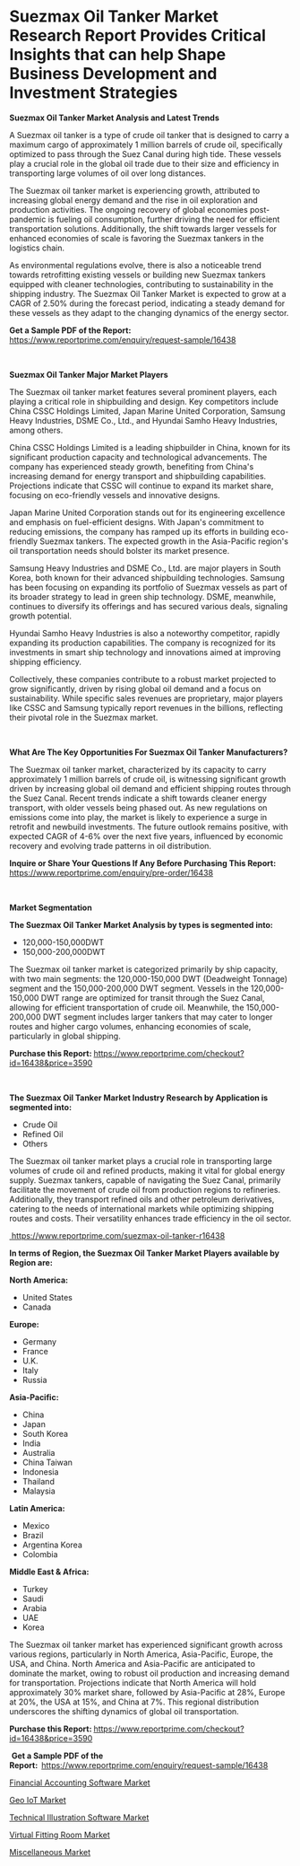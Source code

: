 <p><h1>Suezmax Oil Tanker Market Research Report Provides Critical Insights that can help Shape Business Development and Investment Strategies</h1></p><p><strong>Suezmax Oil Tanker Market Analysis and Latest Trends</strong></p>
<p><p>A Suezmax oil tanker is a type of crude oil tanker that is designed to carry a maximum cargo of approximately 1 million barrels of crude oil, specifically optimized to pass through the Suez Canal during high tide. These vessels play a crucial role in the global oil trade due to their size and efficiency in transporting large volumes of oil over long distances.</p><p>The Suezmax oil tanker market is experiencing growth, attributed to increasing global energy demand and the rise in oil exploration and production activities. The ongoing recovery of global economies post-pandemic is fueling oil consumption, further driving the need for efficient transportation solutions. Additionally, the shift towards larger vessels for enhanced economies of scale is favoring the Suezmax tankers in the logistics chain.</p><p>As environmental regulations evolve, there is also a noticeable trend towards retrofitting existing vessels or building new Suezmax tankers equipped with cleaner technologies, contributing to sustainability in the shipping industry. The Suezmax Oil Tanker Market is expected to grow at a CAGR of 2.50% during the forecast period, indicating a steady demand for these vessels as they adapt to the changing dynamics of the energy sector.</p></p>
<p><strong>Get a Sample PDF of the Report:&nbsp;</strong> <a href="https://www.reportprime.com/enquiry/request-sample/16438?utm_campaign=1137&utm_medium=2&utm_source=Github&utm_content=ia&utm_term=23112024&utm_id=suezmax-oil-tanker">https://www.reportprime.com/enquiry/request-sample/16438</a></p>
<p>&nbsp;</p>
<p><strong>Suezmax Oil Tanker Major Market Players</strong></p>
<p><p>The Suezmax oil tanker market features several prominent players, each playing a critical role in shipbuilding and design. Key competitors include China CSSC Holdings Limited, Japan Marine United Corporation, Samsung Heavy Industries, DSME Co., Ltd., and Hyundai Samho Heavy Industries, among others.</p><p>China CSSC Holdings Limited is a leading shipbuilder in China, known for its significant production capacity and technological advancements. The company has experienced steady growth, benefiting from China's increasing demand for energy transport and shipbuilding capabilities. Projections indicate that CSSC will continue to expand its market share, focusing on eco-friendly vessels and innovative designs.</p><p>Japan Marine United Corporation stands out for its engineering excellence and emphasis on fuel-efficient designs. With Japan's commitment to reducing emissions, the company has ramped up its efforts in building eco-friendly Suezmax tankers. The expected growth in the Asia-Pacific region's oil transportation needs should bolster its market presence.</p><p>Samsung Heavy Industries and DSME Co., Ltd. are major players in South Korea, both known for their advanced shipbuilding technologies. Samsung has been focusing on expanding its portfolio of Suezmax vessels as part of its broader strategy to lead in green ship technology. DSME, meanwhile, continues to diversify its offerings and has secured various deals, signaling growth potential.</p><p>Hyundai Samho Heavy Industries is also a noteworthy competitor, rapidly expanding its production capabilities. The company is recognized for its investments in smart ship technology and innovations aimed at improving shipping efficiency.</p><p>Collectively, these companies contribute to a robust market projected to grow significantly, driven by rising global oil demand and a focus on sustainability. While specific sales revenues are proprietary, major players like CSSC and Samsung typically report revenues in the billions, reflecting their pivotal role in the Suezmax market.</p></p>
<p>&nbsp;</p>
<p><strong>What Are The Key Opportunities For Suezmax Oil Tanker Manufacturers?</strong></p>
<p><p>The Suezmax oil tanker market, characterized by its capacity to carry approximately 1 million barrels of crude oil, is witnessing significant growth driven by increasing global oil demand and efficient shipping routes through the Suez Canal. Recent trends indicate a shift towards cleaner energy transport, with older vessels being phased out. As new regulations on emissions come into play, the market is likely to experience a surge in retrofit and newbuild investments. The future outlook remains positive, with expected CAGR of 4-6% over the next five years, influenced by economic recovery and evolving trade patterns in oil distribution.</p></p>
<p><strong>Inquire or Share Your Questions If Any Before Purchasing This Report:</strong> <a href="https://www.reportprime.com/enquiry/pre-order/16438?utm_campaign=1137&utm_medium=2&utm_source=Github&utm_content=ia&utm_term=23112024&utm_id=suezmax-oil-tanker">https://www.reportprime.com/enquiry/pre-order/16438</a></p>
<p>&nbsp;</p>
<p><strong>Market Segmentation</strong></p>
<p><strong>The Suezmax Oil Tanker Market Analysis by types is segmented into:</strong></p>
<p><ul><li>120,000-150,000DWT</li><li>150,000-200,000DWT</li></ul></p>
<p><p>The Suezmax oil tanker market is categorized primarily by ship capacity, with two main segments: the 120,000-150,000 DWT (Deadweight Tonnage) segment and the 150,000-200,000 DWT segment. Vessels in the 120,000-150,000 DWT range are optimized for transit through the Suez Canal, allowing for efficient transportation of crude oil. Meanwhile, the 150,000-200,000 DWT segment includes larger tankers that may cater to longer routes and higher cargo volumes, enhancing economies of scale, particularly in global shipping.</p></p>
<p><strong>Purchase this Report:&nbsp;</strong><a href="https://www.reportprime.com/checkout?id=16438&price=3590&utm_campaign=1137&utm_medium=2&utm_source=Github&utm_content=ia&utm_term=23112024&utm_id=suezmax-oil-tanker">https://www.reportprime.com/checkout?id=16438&price=3590</a></p>
<p>&nbsp;</p>
<p><strong>The Suezmax Oil Tanker Market Industry Research by Application is segmented into:</strong></p>
<p><ul><li>Crude Oil</li><li>Refined Oil</li><li>Others</li></ul></p>
<p><p>The Suezmax oil tanker market plays a crucial role in transporting large volumes of crude oil and refined products, making it vital for global energy supply. Suezmax tankers, capable of navigating the Suez Canal, primarily facilitate the movement of crude oil from production regions to refineries. Additionally, they transport refined oils and other petroleum derivatives, catering to the needs of international markets while optimizing shipping routes and costs. Their versatility enhances trade efficiency in the oil sector.</p></p>
<p><a href="https://www.reportprime.com/suezmax-oil-tanker-r16438?utm_campaign=1137&utm_medium=2&utm_source=Github&utm_content=ia&utm_term=23112024&utm_id=suezmax-oil-tanker">&nbsp;https://www.reportprime.com/suezmax-oil-tanker-r16438</a></p>
<p><strong>In terms of Region, the Suezmax Oil Tanker Market Players available by Region are:</strong></p>
<p>
    <p> <strong> North America: </strong>
        <ul>
            <li>United States</li>
            <li>Canada</li>
        </ul>
        </p> 
    <p> <strong> Europe: </strong>
        <ul>
            <li>Germany</li>
            <li>France</li>
            <li>U.K.</li>
            <li>Italy</li>
            <li>Russia</li>
        </ul>
        </p> 
    <p> <strong> Asia-Pacific: </strong>
        <ul>
            <li>China</li>
            <li>Japan</li>
            <li>South Korea</li>
            <li>India</li>
            <li>Australia</li>
            <li>China Taiwan</li>
            <li>Indonesia</li>
            <li>Thailand</li>
            <li>Malaysia</li>
        </ul>
        </p> 
    <p> <strong> Latin America: </strong>
        <ul>
            <li>Mexico</li>
            <li>Brazil</li>
            <li>Argentina Korea</li>
            <li>Colombia</li>
        </ul>
        </p> 
    <p> <strong> Middle East & Africa: </strong>
        <ul>
            <li>Turkey</li>
            <li>Saudi</li>
            <li>Arabia</li>
            <li>UAE</li>
            <li>Korea</li>
        </ul>
    </p>
    </p>
<p><p>The Suezmax oil tanker market has experienced significant growth across various regions, particularly in North America, Asia-Pacific, Europe, the USA, and China. North America and Asia-Pacific are anticipated to dominate the market, owing to robust oil production and increasing demand for transportation. Projections indicate that North America will hold approximately 30% market share, followed by Asia-Pacific at 28%, Europe at 20%, the USA at 15%, and China at 7%. This regional distribution underscores the shifting dynamics of global oil transportation.</p></p>
<p><strong>Purchase this Report: </strong><a href="https://www.reportprime.com/checkout?id=16438&price=3590&utm_campaign=1137&utm_medium=2&utm_source=Github&utm_content=ia&utm_term=23112024&utm_id=suezmax-oil-tanker">https://www.reportprime.com/checkout?id=16438&price=3590</a></p>
<p>&nbsp;<strong>Get a Sample PDF of the Report:&nbsp;&nbsp;</strong><a href="https://www.reportprime.com/enquiry/request-sample/16438?utm_campaign=1137&utm_medium=2&utm_source=Github&utm_content=ia&utm_term=23112024&utm_id=suezmax-oil-tanker">https://www.reportprime.com/enquiry/request-sample/16438</a></p>
<p><strong></strong></p>
<p><p><a href="https://www.linkedin.com/pulse/global-financial-accounting-software-market-focus-application-vdxzc?utm_campaign=1137&utm_medium=2&utm_source=Github&utm_content=ia&utm_term=23112024&utm_id=suezmax-oil-tanker">Financial Accounting Software Market</a></p><p><a href="https://issuu.com/reportprime-2/docs/geo-iot-market-size-2030.pptx_e0072c11e10e01?utm_campaign=1137&utm_medium=2&utm_source=Github&utm_content=ia&utm_term=23112024&utm_id=suezmax-oil-tanker">Geo IoT Market</a></p><p><a href="https://www.linkedin.com/pulse/technical-illustration-software-market-trends-revenue-forecast-h1xsc?utm_campaign=1137&utm_medium=2&utm_source=Github&utm_content=ia&utm_term=23112024&utm_id=suezmax-oil-tanker">Technical Illustration Software Market</a></p><p><a href="https://www.linkedin.com/pulse/navigating-virtual-fitting-room-market-expert-analysis-forecast-bxbmc?utm_campaign=1137&utm_medium=2&utm_source=Github&utm_content=ia&utm_term=23112024&utm_id=suezmax-oil-tanker">Virtual Fitting Room Market</a></p><p><a href="https://issuu.com/reportprime-2/docs/miscellaneous-market-size-2030.pptx_b60acf0ecc7519?utm_campaign=1137&utm_medium=2&utm_source=Github&utm_content=ia&utm_term=23112024&utm_id=suezmax-oil-tanker">Miscellaneous Market</a></p></p>